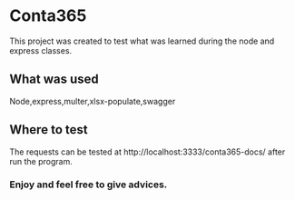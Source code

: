 # Conta365

This project was created to test what was learned during the node and express classes.

## What was used

Node,express,multer,xlsx-populate,swagger

## Where to test

The requests can be tested at http://localhost:3333/conta365-docs/ after run the program.

### Enjoy and feel free to give advices.
